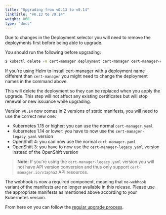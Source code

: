 ```yaml
---
title: "Upgrading from v0.13 to v0.14"
linkTitle: "v0.13 to v0.14"
weight: 860
type: "docs"
---
```


Due to changes in the Deployment selector you will need to remove the deployments first before being able to upgrade.


You should run the following before upgrading:
```bash
$ kubectl delete -n cert-manager deployment cert-manager cert-manager-cainjector cert-manager-webhook
```

If you're using Helm to install cert-manager with a deployment name different than `cert-manager` you might need to change the deployment names in the command above.

This will delete the deployment so they can be replaced when you apply the upgrade.
This step will not affect any existing certificates but will stop renewal or new issuance while upgrading.

Version `v0.14` now comes in 2 versions of static manifests, you will need to use the correct new one:
* Kubernetes 1.15 or higher: you can use the normal `cert-manager.yaml`
* Kubernetes 1.14 or lower: you have to now use the `cert-manager-legacy.yaml` version
* OpenShift 4: you can now use the normal `cert-manager.yaml`
* OpenShift 3: you have to now use the `cert-manager-legacy.yaml` version instead of the OpenShift version

> **Note**: If you're using the `cert-manager-legacy.yaml` version you will not have API version conversion and thus only support `cert-manager.io/v1apha2` API resources.

The webhook is now a required component, meaning that `no-webhook` variant of the manifests are no longer available in this release. Please use the appropriate manifests as mentioned above according to your Kubernetes version.

From here on you can follow the [regular upgrade process](../).